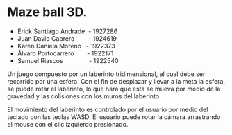 # Maze ball 3D.

* Erick Santiago Andrade &nbsp;- 1927286 <br />
* Juan David Cabrera &emsp;&emsp;- 1924619 <br />
* Karen Daniela Moreno &ensp;- 1922373 <br />
* Álvaro Portocarrero &emsp;&nbsp;&nbsp;&nbsp;- 1922171 <br />
* Samuel Riascos &emsp;&emsp;&emsp;&ensp;&ensp;- 1922540 <br />

Un juego compuesto por un laberinto tridimensional, el cual debe ser recorrido por una esfera. Con el fin de desplazar y llevar a la meta la esfera, se puede rotar el laberinto, lo que hará que esta se mueva por medio de la gravedad y las colisiones con los muros del laberinto.

El movimiento del laberinto es controlado por el usuario por medio del teclado con las teclas WASD. El usuario puede rotar la cámara arrastrando el mouse con el clic izquierdo presionado.
